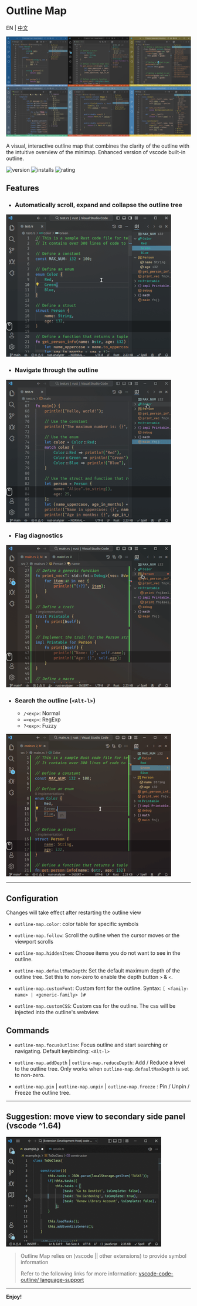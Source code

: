 # Outline Map

EN | [中文](https://github.com/Gerrnperl/outline-map/blob/HEAD/README_ZH_CN.md)

![overview](https://github.com/Gerrnperl/outline-map/raw/HEAD/screenshots/overview.png)

A visual, interactive outline map that combines the clarity of the outline with the intuitive overview of the minimap. Enhanced version of vscode built-in outline.

![version](https://img.shields.io/visual-studio-marketplace/v/gerrnperl.outline-map?color=8bf7c7&logo=visualstudio&style=flat-square)
![installs](https://img.shields.io/visual-studio-marketplace/i/gerrnperl.outline-map?color=56b6c2&logo=visualstudiocode&style=flat-square)
![rating](https://img.shields.io/visual-studio-marketplace/stars/gerrnperl.outline-map?color=97dbf3&style=flat-square)


## Features

- ### Automatically scroll, expand and collapse the outline tree
![follow](https://github.com/Gerrnperl/outline-map/raw/HEAD/screenshots/follow.gif)
- ### Navigate through the outline
![navigation](https://github.com/Gerrnperl/outline-map/raw/HEAD/screenshots/nav.gif)
- ### Flag diagnostics
![Flag diagnostics](https://github.com/Gerrnperl/outline-map/raw/HEAD/screenshots/diagnostics.gif)
- ### Search the outline (`<Alt-l>`)
    - `/<exp>`: Normal
    - `=<exp>`: RegExp
    - `?<exp>`: Fuzzy

![Search](https://github.com/Gerrnperl/outline-map/raw/HEAD/screenshots/search.gif)

---

## Configuration
Changes will take effect after restarting the outline view
- `outline-map.color`: color table for specific symbols

- `outline-map.follow`: Scroll the outline when the cursor moves or the viewport scrolls

- `outline-map.hiddenItem`: Choose items you do not want to see in the outline.

- `outline-map.defaultMaxDepth`: Set the default maximum depth of the outline tree. Set this to non-zero to enable the depth button `>` & `<`.

- `outline-map.customFont`: Custom font for the outline. Syntax: `[ <family-name> | <generic-family> ]#`
  
- `outline-map.customCSS`: Custom css for the outline. The css will be injected into the outline's webview.

## Commands
- `outline-map.focusOutline`: Focus outline and start searching or navigating. Default keybinding: `<Alt-l>`

- `outline-map.addDepth` | `outline-map.reduceDepth`: Add / Reduce a level to the outline tree. Only works when `outline-map.defaultMaxDepth` is set to non-zero.
  
- `outline-map.pin` | `outline-map.unpin` | `outline-map.freeze` : Pin / Unpin / Freeze the outline tree.

---

## Suggestion: move view to secondary side panel (vscode ^1.64)
![Initialize settings](https://github.com/Gerrnperl/outline-map/raw/HEAD/images/init.gif)

> Outline Map relies on (vscode || other extensions) to provide symbol information
> 
>  Refer to the following links for more information: [vscode-code-outline/  language-support](https://github.com/patrys/vscode-code-outline#language-support)

---

**Enjoy!**
